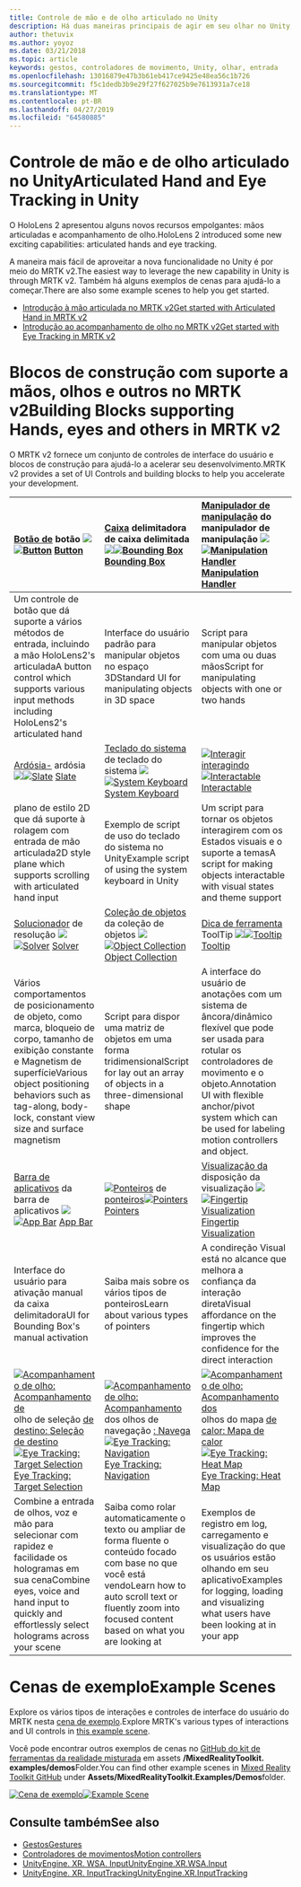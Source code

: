 ```yaml
---
title: Controle de mão e de olho articulado no Unity
description: Há duas maneiras principais de agir em seu olhar no Unity, gestos de mão e controladores de movimento.
author: thetuvix
ms.author: yoyoz
ms.date: 03/21/2018
ms.topic: article
keywords: gestos, controladores de movimento, Unity, olhar, entrada
ms.openlocfilehash: 13016879e47b3b61eb417ce9425e48ea56c1b726
ms.sourcegitcommit: f5c1dedb3b9e29f27f627025b9e7613931a7ce18
ms.translationtype: MT
ms.contentlocale: pt-BR
ms.lasthandoff: 04/27/2019
ms.locfileid: "64580885"
---
```

# <a name="articulated-hand-and-eye-tracking-in-unity"></a><span data-ttu-id="73cb7-104">Controle de mão e de olho articulado no Unity</span><span class="sxs-lookup"><span data-stu-id="73cb7-104">Articulated Hand and Eye Tracking in Unity</span></span>

<span data-ttu-id="73cb7-105">O HoloLens 2 apresentou alguns novos recursos empolgantes: mãos articuladas e acompanhamento de olho.</span><span class="sxs-lookup"><span data-stu-id="73cb7-105">HoloLens 2 introduced some new exciting capabilities: articulated hands and eye tracking.</span></span>

<span data-ttu-id="73cb7-106">A maneira mais fácil de aproveitar a nova funcionalidade no Unity é por meio do MRTK v2.</span><span class="sxs-lookup"><span data-stu-id="73cb7-106">The easiest way to leverage the new capability in Unity is through MRTK v2.</span></span> <span data-ttu-id="73cb7-107">Também há alguns exemplos de cenas para ajudá-lo a começar.</span><span class="sxs-lookup"><span data-stu-id="73cb7-107">There are also some example scenes to help you get started.</span></span> 

* [<span data-ttu-id="73cb7-108">Introdução à mão articulada no MRTK v2</span><span class="sxs-lookup"><span data-stu-id="73cb7-108">Get started with Articulated Hand  in MRTK v2</span></span>](https://microsoft.github.io/MixedRealityToolkit-Unity/Documentation/InputSystem/HandTracking.html)
* [<span data-ttu-id="73cb7-109">Introdução ao acompanhamento de olho no MRTK v2</span><span class="sxs-lookup"><span data-stu-id="73cb7-109">Get started with Eye Tracking in MRTK v2</span></span>](https://microsoft.github.io/MixedRealityToolkit-Unity/Documentation/EyeTracking/EyeTracking_Main.html)


# <a name="building-blocks-supporting-hands-eyes-and-others-in-mrtk-v2"></a><span data-ttu-id="73cb7-110">Blocos de construção com suporte a mãos, olhos e outros no MRTK v2</span><span class="sxs-lookup"><span data-stu-id="73cb7-110">Building Blocks supporting Hands, eyes and others in MRTK v2</span></span>

<span data-ttu-id="73cb7-111">O MRTK v2 fornece um conjunto de controles de interface do usuário e blocos de construção para ajudá-lo a acelerar seu desenvolvimento.</span><span class="sxs-lookup"><span data-stu-id="73cb7-111">MRTK v2 provides a set of UI Controls and building blocks to help you accelerate your development.</span></span> 

|  <span data-ttu-id="73cb7-112">[Botão de](https://microsoft.github.io/MixedRealityToolkit-Unity/Documentation/README_Button.html) botão [ ![](images/MRTK_Button_Main.png)](https://microsoft.github.io/MixedRealityToolkit-Unity/Documentation/README_Button.html)</span><span class="sxs-lookup"><span data-stu-id="73cb7-112">[![Button](images/MRTK_Button_Main.png)](https://microsoft.github.io/MixedRealityToolkit-Unity/Documentation/README_Button.html) [Button](https://microsoft.github.io/MixedRealityToolkit-Unity/Documentation/README_Button.html)</span></span> | <span data-ttu-id="73cb7-113">[Caixa](https://microsoft.github.io/MixedRealityToolkit-Unity/Documentation/README_BoundingBox.html) delimitadora de caixa delimitada [ ![](images/MRTK_BoundingBox_Main.png)](https://microsoft.github.io/MixedRealityToolkit-Unity/Documentation/README_BoundingBox.html)</span><span class="sxs-lookup"><span data-stu-id="73cb7-113">[![Bounding Box](images/MRTK_BoundingBox_Main.png)](https://microsoft.github.io/MixedRealityToolkit-Unity/Documentation/README_BoundingBox.html) [Bounding Box](https://microsoft.github.io/MixedRealityToolkit-Unity/Documentation/README_BoundingBox.html)</span></span> | <span data-ttu-id="73cb7-114">[Manipulador de manipulação](https://microsoft.github.io/MixedRealityToolkit-Unity/Documentation/README_ManipulationHandler.html) do manipulador de manipulação [ ![](images/MRTK_Manipulation_Main.png)](https://microsoft.github.io/MixedRealityToolkit-Unity/Documentation/README_ManipulationHandler.html)</span><span class="sxs-lookup"><span data-stu-id="73cb7-114">[![Manipulation Handler](images/MRTK_Manipulation_Main.png)](https://microsoft.github.io/MixedRealityToolkit-Unity/Documentation/README_ManipulationHandler.html) [Manipulation Handler](https://microsoft.github.io/MixedRealityToolkit-Unity/Documentation/README_ManipulationHandler.html)</span></span> |
|:--- | :--- | :--- |
| <span data-ttu-id="73cb7-115">Um controle de botão que dá suporte a vários métodos de entrada, incluindo a mão HoloLens2's articulada</span><span class="sxs-lookup"><span data-stu-id="73cb7-115">A button control which supports various input methods including HoloLens2's articulated hand</span></span> | <span data-ttu-id="73cb7-116">Interface do usuário padrão para manipular objetos no espaço 3D</span><span class="sxs-lookup"><span data-stu-id="73cb7-116">Standard UI for manipulating objects in 3D space</span></span> | <span data-ttu-id="73cb7-117">Script para manipular objetos com uma ou duas mãos</span><span class="sxs-lookup"><span data-stu-id="73cb7-117">Script for manipulating objects with one or two hands</span></span> |
|  <span data-ttu-id="73cb7-118">[Ardósia-](https://microsoft.github.io/MixedRealityToolkit-Unity/Documentation/README_Slate.html) ardósia [ ![](images/MRTK_Slate_Main.png)](https://microsoft.github.io/MixedRealityToolkit-Unity/Documentation/README_Slate.html)</span><span class="sxs-lookup"><span data-stu-id="73cb7-118">[![Slate](images/MRTK_Slate_Main.png)](https://microsoft.github.io/MixedRealityToolkit-Unity/Documentation/README_Slate.html) [Slate](https://microsoft.github.io/MixedRealityToolkit-Unity/Documentation/README_Slate.html)</span></span> | <span data-ttu-id="73cb7-119">[Teclado do sistema](https://microsoft.github.io/MixedRealityToolkit-Unity/Documentation/README_SystemKeyboard.html) de teclado do sistema [ ![](images/MRTK_SystemKeyboard_Main.png)](https://microsoft.github.io/MixedRealityToolkit-Unity/Documentation/README_SystemKeyboard.html)</span><span class="sxs-lookup"><span data-stu-id="73cb7-119">[![System Keyboard](images/MRTK_SystemKeyboard_Main.png)](https://microsoft.github.io/MixedRealityToolkit-Unity/Documentation/README_SystemKeyboard.html) [System Keyboard](https://microsoft.github.io/MixedRealityToolkit-Unity/Documentation/README_SystemKeyboard.html)</span></span> | <span data-ttu-id="73cb7-120">[![Interagir](images/InteractableExamples.png)](https://microsoft.github.io/MixedRealityToolkit-Unity/Documentation/README_Interactable.html) [interagindo](https://microsoft.github.io/MixedRealityToolkit-Unity/Documentation/README_Interactable.html)</span><span class="sxs-lookup"><span data-stu-id="73cb7-120">[![Interactable](images/InteractableExamples.png)](https://microsoft.github.io/MixedRealityToolkit-Unity/Documentation/README_Interactable.html) [Interactable](https://microsoft.github.io/MixedRealityToolkit-Unity/Documentation/README_Interactable.html)</span></span> |
| <span data-ttu-id="73cb7-121">plano de estilo 2D que dá suporte à rolagem com entrada de mão articulada</span><span class="sxs-lookup"><span data-stu-id="73cb7-121">2D style plane which supports scrolling with articulated hand input</span></span> | <span data-ttu-id="73cb7-122">Exemplo de script de uso do teclado do sistema no Unity</span><span class="sxs-lookup"><span data-stu-id="73cb7-122">Example script of using the system keyboard in Unity</span></span>  | <span data-ttu-id="73cb7-123">Um script para tornar os objetos interagirem com os Estados visuais e o suporte a temas</span><span class="sxs-lookup"><span data-stu-id="73cb7-123">A script for making objects interactable with visual states and theme support</span></span> |
|  <span data-ttu-id="73cb7-124">[Solucionador](https://microsoft.github.io/MixedRealityToolkit-Unity/Documentation/README_Solver.html) de resolução [ ![](images/MRTK_Solver_Main.png)](https://microsoft.github.io/MixedRealityToolkit-Unity/Documentation/README_Solver.html)</span><span class="sxs-lookup"><span data-stu-id="73cb7-124">[![Solver](images/MRTK_Solver_Main.png)](https://microsoft.github.io/MixedRealityToolkit-Unity/Documentation/README_Solver.html) [Solver](https://microsoft.github.io/MixedRealityToolkit-Unity/Documentation/README_Solver.html)</span></span> | <span data-ttu-id="73cb7-125">[Coleção de objetos](https://microsoft.github.io/MixedRealityToolkit-Unity/Documentation/README_ManipulationHandler.html) da coleção de objetos [ ![](images/MRTK_ObjectCollection_Main.png)](https://microsoft.github.io/MixedRealityToolkit-Unity/Documentation/README_ManipulationHandler.html)</span><span class="sxs-lookup"><span data-stu-id="73cb7-125">[![Object Collection](images/MRTK_ObjectCollection_Main.png)](https://microsoft.github.io/MixedRealityToolkit-Unity/Documentation/README_ManipulationHandler.html) [Object Collection](https://microsoft.github.io/MixedRealityToolkit-Unity/Documentation/README_ManipulationHandler.html)</span></span> | <span data-ttu-id="73cb7-126">[Dica de ferramenta](https://microsoft.github.io/MixedRealityToolkit-Unity/Documentation/README_Tooltip.html) ToolTip [ ![](images/MRTK_Tooltip_Main.png)](https://microsoft.github.io/MixedRealityToolkit-Unity/Documentation/README_Tooltip.html)</span><span class="sxs-lookup"><span data-stu-id="73cb7-126">[![Tooltip](images/MRTK_Tooltip_Main.png)](https://microsoft.github.io/MixedRealityToolkit-Unity/Documentation/README_Tooltip.html) [Tooltip](https://microsoft.github.io/MixedRealityToolkit-Unity/Documentation/README_Tooltip.html)</span></span> |
| <span data-ttu-id="73cb7-127">Vários comportamentos de posicionamento de objeto, como marca, bloqueio de corpo, tamanho de exibição constante e Magnetism de superfície</span><span class="sxs-lookup"><span data-stu-id="73cb7-127">Various object positioning behaviors such as tag-along, body-lock, constant view size and surface magnetism</span></span> | <span data-ttu-id="73cb7-128">Script para dispor uma matriz de objetos em uma forma tridimensional</span><span class="sxs-lookup"><span data-stu-id="73cb7-128">Script for lay out an array of objects in a three-dimensional shape</span></span> | <span data-ttu-id="73cb7-129">A interface do usuário de anotações com um sistema de âncora/dinâmico flexível que pode ser usada para rotular os controladores de movimento e o objeto.</span><span class="sxs-lookup"><span data-stu-id="73cb7-129">Annotation UI with flexible anchor/pivot system which can be used for labeling motion controllers and object.</span></span> |
|  <span data-ttu-id="73cb7-130">[Barra de aplicativos](https://microsoft.github.io/MixedRealityToolkit-Unity/Documentation/README_AppBar.html) da barra de aplicativos [ ![](images/MRTK_AppBar_Main.png)](https://microsoft.github.io/MixedRealityToolkit-Unity/Documentation/README_AppBar.html)</span><span class="sxs-lookup"><span data-stu-id="73cb7-130">[![App Bar](images/MRTK_AppBar_Main.png)](https://microsoft.github.io/MixedRealityToolkit-Unity/Documentation/README_AppBar.html) [App Bar](https://microsoft.github.io/MixedRealityToolkit-Unity/Documentation/README_AppBar.html)</span></span> | <span data-ttu-id="73cb7-131">[![Ponteiros](images/MRTK_Pointer_Main.png)](https://microsoft.github.io/MixedRealityToolkit-Unity/Documentation/README_Pointers.html) de [ponteiros](https://microsoft.github.io/MixedRealityToolkit-Unity/Documentation/README_Pointers.html)</span><span class="sxs-lookup"><span data-stu-id="73cb7-131">[![Pointers](images/MRTK_Pointer_Main.png)](https://microsoft.github.io/MixedRealityToolkit-Unity/Documentation/README_Pointers.html) [Pointers](https://microsoft.github.io/MixedRealityToolkit-Unity/Documentation/README_Pointers.html)</span></span> | <span data-ttu-id="73cb7-132">[Visualização da](https://microsoft.github.io/MixedRealityToolkit-Unity/Documentation/README_FingertipVisualization.html) disposição da visualização [ ![](images/MRTK_FingertipVisualization_Main.png)](https://microsoft.github.io/MixedRealityToolkit-Unity/Documentation/README_FingertipVisualization.html)</span><span class="sxs-lookup"><span data-stu-id="73cb7-132">[![Fingertip Visualization](images/MRTK_FingertipVisualization_Main.png)](https://microsoft.github.io/MixedRealityToolkit-Unity/Documentation/README_FingertipVisualization.html) [Fingertip Visualization](https://microsoft.github.io/MixedRealityToolkit-Unity/Documentation/README_FingertipVisualization.html)</span></span> |
| <span data-ttu-id="73cb7-133">Interface do usuário para ativação manual da caixa delimitadora</span><span class="sxs-lookup"><span data-stu-id="73cb7-133">UI for Bounding Box's manual activation</span></span> | <span data-ttu-id="73cb7-134">Saiba mais sobre os vários tipos de ponteiros</span><span class="sxs-lookup"><span data-stu-id="73cb7-134">Learn about various types of pointers</span></span> | <span data-ttu-id="73cb7-135">A condireção Visual está no alcance que melhora a confiança da interação direta</span><span class="sxs-lookup"><span data-stu-id="73cb7-135">Visual affordance on the fingertip which improves the confidence for the direct interaction</span></span> |
|  <span data-ttu-id="73cb7-136">[![Acompanhamento de olho: Acompanhamento de](images/mrtk_et_targetselect.png)](https://microsoft.github.io/MixedRealityToolkit-Unity/Documentation/EyeTracking/EyeTracking_TargetSelection.html) olho de seleção [de destino: Seleção de destino](https://microsoft.github.io/MixedRealityToolkit-Unity/Documentation/EyeTracking/EyeTracking_TargetSelection.html)</span><span class="sxs-lookup"><span data-stu-id="73cb7-136">[![Eye Tracking: Target Selection](images/mrtk_et_targetselect.png)](https://microsoft.github.io/MixedRealityToolkit-Unity/Documentation/EyeTracking/EyeTracking_TargetSelection.html) [Eye Tracking: Target Selection](https://microsoft.github.io/MixedRealityToolkit-Unity/Documentation/EyeTracking/EyeTracking_TargetSelection.html)</span></span> | <span data-ttu-id="73cb7-137">[![Acompanhamento de olho: Acompanhamento](images/mrtk_et_navigation.png)](https://microsoft.github.io/MixedRealityToolkit-Unity/Documentation/EyeTracking/EyeTracking_Navigation.html) dos olhos de navegação [: Navega](https://microsoft.github.io/MixedRealityToolkit-Unity/Documentation/EyeTracking/EyeTracking_Navigation.html)</span><span class="sxs-lookup"><span data-stu-id="73cb7-137">[![Eye Tracking: Navigation](images/mrtk_et_navigation.png)](https://microsoft.github.io/MixedRealityToolkit-Unity/Documentation/EyeTracking/EyeTracking_Navigation.html) [Eye Tracking: Navigation](https://microsoft.github.io/MixedRealityToolkit-Unity/Documentation/EyeTracking/EyeTracking_Navigation.html)</span></span> | <span data-ttu-id="73cb7-138">[![Acompanhamento de olho: Acompanhamento dos](images/mrtk_et_heatmaps.png)](https://microsoft.github.io/MixedRealityToolkit-Unity/Documentation/EyeTracking/EyeTracking_Visualization.html) olhos do mapa [de calor: Mapa de calor](https://microsoft.github.io/MixedRealityToolkit-Unity/Documentation/EyeTracking/EyeTracking_Visualization.html)</span><span class="sxs-lookup"><span data-stu-id="73cb7-138">[![Eye Tracking: Heat Map](images/mrtk_et_heatmaps.png)](https://microsoft.github.io/MixedRealityToolkit-Unity/Documentation/EyeTracking/EyeTracking_Visualization.html) [Eye Tracking: Heat Map](https://microsoft.github.io/MixedRealityToolkit-Unity/Documentation/EyeTracking/EyeTracking_Visualization.html)</span></span> |
| <span data-ttu-id="73cb7-139">Combine a entrada de olhos, voz e mão para selecionar com rapidez e facilidade os hologramas em sua cena</span><span class="sxs-lookup"><span data-stu-id="73cb7-139">Combine eyes, voice and hand input to quickly and effortlessly select holograms across your scene</span></span> | <span data-ttu-id="73cb7-140">Saiba como rolar automaticamente o texto ou ampliar de forma fluente o conteúdo focado com base no que você está vendo</span><span class="sxs-lookup"><span data-stu-id="73cb7-140">Learn how to auto scroll text or fluently zoom into focused content based on what you are looking at</span></span>| <span data-ttu-id="73cb7-141">Exemplos de registro em log, carregamento e visualização do que os usuários estão olhando em seu aplicativo</span><span class="sxs-lookup"><span data-stu-id="73cb7-141">Examples for logging, loading and visualizing what users have been looking at in your app</span></span> |

# <a name="example-scenes"></a><span data-ttu-id="73cb7-142">Cenas de exemplo</span><span class="sxs-lookup"><span data-stu-id="73cb7-142">Example Scenes</span></span>
<span data-ttu-id="73cb7-143">Explore os vários tipos de interações e controles de interface do usuário do MRTK nesta [cena de exemplo](https://microsoft.github.io/MixedRealityToolkit-Unity/Documentation/README_HandInteractionExamples.html).</span><span class="sxs-lookup"><span data-stu-id="73cb7-143">Explore MRTK's various types of interactions and UI controls in [this example scene](https://microsoft.github.io/MixedRealityToolkit-Unity/Documentation/README_HandInteractionExamples.html).</span></span>

<span data-ttu-id="73cb7-144">Você pode encontrar outros exemplos de cenas no [GitHub do kit de ferramentas da realidade misturada](https://github.com/Microsoft/MixedRealityToolkit-Unity) em assets **/MixedRealityToolkit. examples/demos**Folder.</span><span class="sxs-lookup"><span data-stu-id="73cb7-144">You can find  other example scenes in [Mixed Reality Toolkit GitHub](https://github.com/Microsoft/MixedRealityToolkit-Unity) under **Assets/MixedRealityToolkit.Examples/Demos**folder.</span></span>

<span data-ttu-id="73cb7-145">[![Cena de exemplo](images/MRTK_Examples.png)](https://microsoft.github.io/MixedRealityToolkit-Unity/Documentation/README_HandInteractionExamples.html)</span><span class="sxs-lookup"><span data-stu-id="73cb7-145">[![Example Scene](images/MRTK_Examples.png)](https://microsoft.github.io/MixedRealityToolkit-Unity/Documentation/README_HandInteractionExamples.html)</span></span>

## <a name="see-also"></a><span data-ttu-id="73cb7-146">Consulte também</span><span class="sxs-lookup"><span data-stu-id="73cb7-146">See also</span></span>

* [<span data-ttu-id="73cb7-147">Gestos</span><span class="sxs-lookup"><span data-stu-id="73cb7-147">Gestures</span></span>](gestures.md)
* [<span data-ttu-id="73cb7-148">Controladores de movimentos</span><span class="sxs-lookup"><span data-stu-id="73cb7-148">Motion controllers</span></span>](motion-controllers.md)
* [<span data-ttu-id="73cb7-149">UnityEngine. XR. WSA. Input</span><span class="sxs-lookup"><span data-stu-id="73cb7-149">UnityEngine.XR.WSA.Input</span></span>](https://docs.unity3d.com/ScriptReference/XR.WSA.Input.InteractionManager.html)
* [<span data-ttu-id="73cb7-150">UnityEngine. XR. InputTracking</span><span class="sxs-lookup"><span data-stu-id="73cb7-150">UnityEngine.XR.InputTracking</span></span>](https://docs.unity3d.com/ScriptReference/XR.InputTracking.html)
